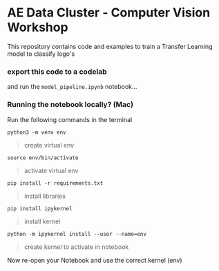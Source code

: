 # AE Data Cluster - Computer Vision Workshop
This repository contains code and examples to train a Transfer Learning model to classify logo's

### export this code to a codelab

and run the `model_pipeline.ipynb` notebook...

### Running the notebook locally? (Mac)

Run the following commands in the terminal

`python3 -m venv env`
> create virtual env

`source env/bin/activate`
> activate virtual env

`pip install -r requirements.txt`
> install libraries

`pip install ipykernel`
> install kernel

`python -m ipykernel install --user --name=env`
> create kernel to activate in notebook

Now re-open your Notebook and use the correct kernel (env)